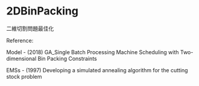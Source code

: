 # 2DBinPacking
二維切割問題最佳化

Reference:

Model   - (2018) GA_Single Batch Processing Machine Scheduling with Two-dimensional Bin Packing Constraints

EMSs    - (1997) Developing a simulated annealing algorithm for the cutting stock problem

